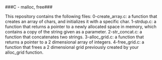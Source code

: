 ###C - malloc, free###

This repository contains the following files:
0-create_array.c: a function that creates an array of chars, and initializes it with a specific char.
1-strdup.c: a function that returns a pointer to a newly allocated space in memory, which contains a copy of the string given as a parameter.
2-str_concat.c: a function that concatenates two strings.
3-alloc_grid.c: a function that returns a pointer to a 2 dimensional array of integers.
4-free_grid.c: a function that frees a 2 dimensional grid previously created by your alloc_grid function.
